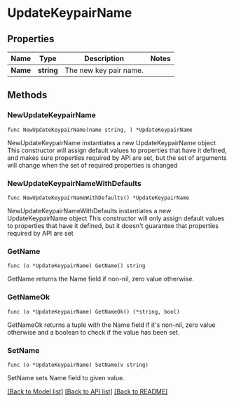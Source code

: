 # UpdateKeypairName

## Properties

Name | Type | Description | Notes
------------ | ------------- | ------------- | -------------
**Name** | **string** | The new key pair name. | 

## Methods

### NewUpdateKeypairName

`func NewUpdateKeypairName(name string, ) *UpdateKeypairName`

NewUpdateKeypairName instantiates a new UpdateKeypairName object
This constructor will assign default values to properties that have it defined,
and makes sure properties required by API are set, but the set of arguments
will change when the set of required properties is changed

### NewUpdateKeypairNameWithDefaults

`func NewUpdateKeypairNameWithDefaults() *UpdateKeypairName`

NewUpdateKeypairNameWithDefaults instantiates a new UpdateKeypairName object
This constructor will only assign default values to properties that have it defined,
but it doesn't guarantee that properties required by API are set

### GetName

`func (o *UpdateKeypairName) GetName() string`

GetName returns the Name field if non-nil, zero value otherwise.

### GetNameOk

`func (o *UpdateKeypairName) GetNameOk() (*string, bool)`

GetNameOk returns a tuple with the Name field if it's non-nil, zero value otherwise
and a boolean to check if the value has been set.

### SetName

`func (o *UpdateKeypairName) SetName(v string)`

SetName sets Name field to given value.



[[Back to Model list]](../README.md#documentation-for-models) [[Back to API list]](../README.md#documentation-for-api-endpoints) [[Back to README]](../README.md)


